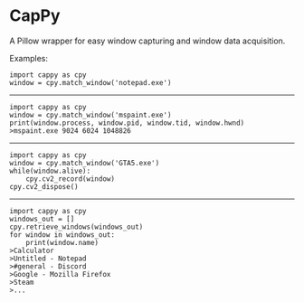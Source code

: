 # CapPy
A Pillow wrapper for easy window capturing and window data acquisition.

Examples:
```
import cappy as cpy
window = cpy.match_window('notepad.exe')
```
---
```
import cappy as cpy
window = cpy.match_window('mspaint.exe')
print(window.process, window.pid, window.tid, window.hwnd)
>mspaint.exe 9024 6024 1048826
```
---
```
import cappy as cpy
window = cpy.match_window('GTA5.exe')
while(window.alive):
    cpy.cv2_record(window)
cpy.cv2_dispose()
```
---
```
import cappy as cpy
windows_out = []
cpy.retrieve_windows(windows_out)
for window in windows_out:
    print(window.name)
>Calculator
>Untitled - Notepad
>#general - Discord
>Google - Mozilla Firefox
>Steam
>...
```